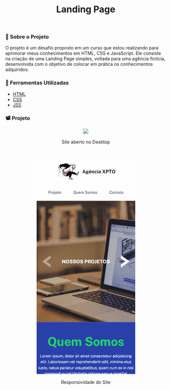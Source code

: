 <h1 align="center">Landing Page</h1>
<br>

### 🚨 Sobre o Projeto

O projeto é um desafio proposto em um curso que estou realizando para aprimorar meus conhecimentos em HTML, CSS e JavaScript. Ele consiste na criação de uma Landing Page simples, voltada para uma agência fictícia, desenvolvida com o objetivo de colocar em prática os conhecimentos adquiridos.

### 🔨 Ferramentas Utilizadas

* [HTML](https://developer.mozilla.org/pt-BR/docs/Web/HTML)
* [CSS](https://developer.mozilla.org/pt-BR/docs/Web/CSS)
* [JSS](https://developer.mozilla.org/pt-BR/docs/Web/JavaScript)

### 📽️ Projeto 


<div align="center">
    <img  src='src/img/desktop.gif'></img>
    <p>Site aberto no Desktop</p>
<div>
<br>
<br>
<div align="center">
    <img src='src/img/mobile.gif'></img>
    <p>Responsividade do Site</p>
<div>